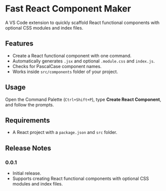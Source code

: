 # Fast React Component Maker

A VS Code extension to quickly scaffold React functional components with optional CSS modules and index files.

## Features

- Create a React functional component with one command.
- Automatically generates `.jsx` and optional `.module.css` and `index.js`.
- Checks for PascalCase component names.
- Works inside `src/components` folder of your project.

## Usage

Open the Command Palette (`Ctrl+Shift+P`), type **Create React Component**, and follow the prompts.

## Requirements

- A React project with a `package.json` and `src` folder.

## Release Notes

### 0.0.1

- Initial release.
- Supports creating React functional components with optional CSS modules and index files.